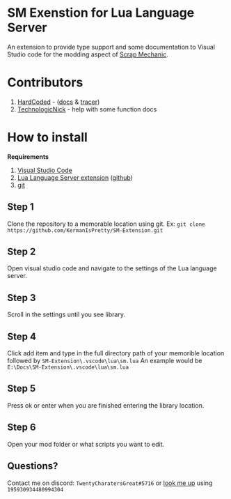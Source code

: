 # SM Exenstion for Lua Language Server

An extension to provide type support and some documentation to Visual Studio code for the modding aspect of [Scrap Mechanic](https://scrapmechanic.com/).

# Contributors
 1. [HardCoded](https://github.com/Kariaro) - ([docs](https://kariaro.github.io/smdocs/) & [tracer](https://github.com/Kariaro/ScrapMechanicTracer))
 2. [TechnologicNick](https://github.com/TechnologicNick) - help with some function docs

# How to install
**Requirements**
 1. [Visual Studio Code](https://code.visualstudio.com/) 
 2. [Lua Language Server extension](https://marketplace.visualstudio.com/items?itemName=sumneko.lua) ([github](https://github.com/sumneko/lua-language-server))
 3. [git](https://git-scm.com/)

## Step 1
Clone the repository to a memorable location using git.
Ex: ``git clone https://github.com/KermanIsPretty/SM-Extension.git``

## Step 2
Open visual studio code and navigate to the settings of the Lua language server.

## Step 3
Scroll in the settings until you see library.
## Step 4
Click add item and type in the full directory path of your memorible location followed by 
``SM-Extension\.vscode\lua\sm.lua``
An example would be
``E:\Docs\SM-Extension\.vscode\lua\sm.lua``
## Step 5
Press ok or enter when you are finished entering the library location.
## Step 6
Open your mod folder or what scripts you want to edit.

## Questions?
Contact me on discord: ``TwentyCharatersGreat#5716`` or [look me up](https://discord.id/)  using ``195930934480994304``
